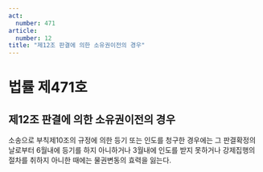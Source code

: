 ```yaml
---
act:
  number: 471
article:
  number: 12
title: "제12조 판결에 의한 소유권이전의 경우"
---
```


# 법률 제471호

## 제12조 판결에 의한 소유권이전의 경우

소송으로 부칙제10조의 규정에 의한 등기 또는 인도를 청구한 경우에는 그 판결확정의 날로부터 6월내에 등기를 하지 아니하거나 3월내에 인도를 받지 못하거나 강제집행의 절차를 취하지 아니한 때에는 물권변동의 효력을 잃는다.
